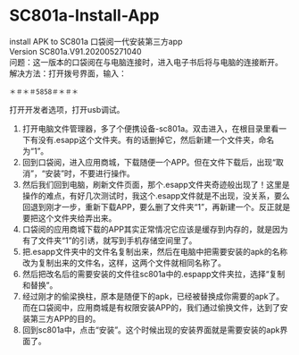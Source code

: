 # SC801a-Install-App
install APK to SC801a 口袋阅一代安装第三方app <br>
Version SC801a.V91.202005271040 <br>
问题：这一版本的口袋阅在与电脑连接时，进入电子书后将与电脑的连接断开。<br>
解决方法：打开拨号界面，输入：<br>
```
＊＃＊＃5858＃＊＃＊
```
打开开发者选项，打开usb调试。<br>
1. 打开电脑文件管理器，多了个便携设备-sc801a。双击进入，在根目录里看一下有没有.esapp这个文件夹。有的话删掉它，然后新建一个文件夹，命名为“1”。<br>
2. 回到口袋阅，进入应用商城，下载随便一个APP。但在文件下载后，出现“取消”，“安装”时，不要进行操作。<br>
3. 然后我们回到电脑，刷新文件页面，那个.esapp文件夹奇迹般出现了！这里是操作的难点，有好几次测试时，我这个.esapp文件就是不出现，没关系，要么回退到刚才一步，重新下载APP，要么删了文件夹“1”，再新建一个。反正就是要把这个文件夹给弄出来。<br>
4. 口袋阅的应用商城下载的APP其实正常情况它应该是缓存到内存的，就是因为有了文件夹“1”的引诱，就写到手机存储空间里了。<br>
5. 把.esapp文件夹中的文件名复制出来，然后在电脑中把需要安装的apk的名称改为复制出来的文件名，这样，这两个文件就相同名称了。<br>
6. 然后把改名后的需要安装的文件往sc801a中的.espapp文件夹拉，选择“复制和替换”。<br>
7. 经过刚才的偷梁换柱，原本是随便下的apk，已经被替换成你需要的apk了。而在口袋阅中，应用商城是有权限安装APP的，我们通过偷换文件，达到了安装第三方APP的目的。<br>
8. 回到sc801a中，点击“安装”。这个时候出现的安装界面就是需要安装的apk界面了。

